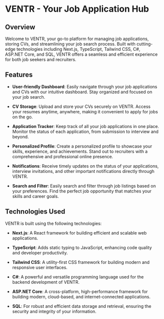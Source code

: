 # VENTR - Your Job Application Hub

## Overview

Welcome to VENTR, your go-to platform for managing job applications, storing CVs, and streamlining your job search process. Built with cutting-edge technologies including Next.js, TypeScript, Tailwind CSS, C#, ASP.NET Core, and SQL, VENTR offers a seamless and efficient experience for both job seekers and recruiters.

## Features

- **User-friendly Dashboard**: Easily navigate through your job applications and CVs with our intuitive dashboard. Stay organized and focused on your job search.

- **CV Storage**: Upload and store your CVs securely on VENTR. Access your resumes anytime, anywhere, making it convenient to apply for jobs on the go.

- **Application Tracker**: Keep track of all your job applications in one place. Monitor the status of each application, from submission to interview and beyond.

- **Personalized Profile**: Create a personalized profile to showcase your skills, experience, and achievements. Stand out to recruiters with a comprehensive and professional online presence.

- **Notifications**: Receive timely updates on the status of your applications, interview invitations, and other important notifications directly through VENTR.

- **Search and Filter**: Easily search and filter through job listings based on your preferences. Find the perfect job opportunity that matches your skills and career goals.

## Technologies Used

VENTR is built using the following technologies:

- **Next.js**: A React framework for building efficient and scalable web applications.
  
- **TypeScript**: Adds static typing to JavaScript, enhancing code quality and developer productivity.

- **Tailwind CSS**: A utility-first CSS framework for building modern and responsive user interfaces.

- **C#**: A powerful and versatile programming language used for the backend development of VENTR.

- **ASP.NET Core**: A cross-platform, high-performance framework for building modern, cloud-based, and internet-connected applications.

- **SQL**: For robust and efficient data storage and retrieval, ensuring the security and integrity of your information.

